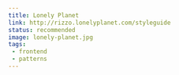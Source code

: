 ```yaml
---
title: Lonely Planet
link: http://rizzo.lonelyplanet.com/styleguide
status: recommended
image: lonely-planet.jpg
tags:
 - frontend
 - patterns
---
```

